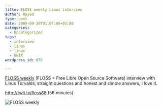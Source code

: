 ```yaml
---
title: FLOSS weekly Linus interview
author: Rayed
type: post
date: 2009-09-30T01:07:08+03:00
categories:
  - Uncategorized
tags:
  - interview
  - linus
  - linux
  - UNIX
wordpress_id: 670

---
```

<p><a href="http://twit.tv/FLOSS">FLOSS weekly</a> (FLOSS = Free Libre Open Source Software) interview with Linus Torvalds, straight questions and honest and simple answers, I love it.</p>
<p><a href="http://twit.tv/floss88">http://twit.tv/floss88</a> (56 minutes)</p>
<p><img src="http://twit.tv/files/imagecache/coverart/coverart/podcast_5_3.jpg" alt="FLOSS weekly" /></p>
